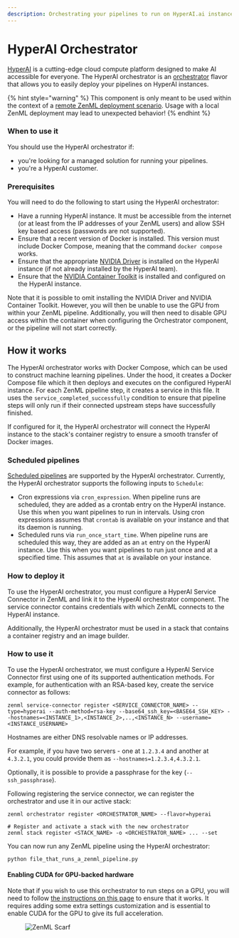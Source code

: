 ```yaml
---
description: Orchestrating your pipelines to run on HyperAI.ai instances.
---
```


# HyperAI Orchestrator

[HyperAI](https://www.hyperai.ai) is a cutting-edge cloud compute platform designed to make AI accessible for everyone. The HyperAI orchestrator is an [orchestrator](./README.md) flavor that allows you to easily deploy your pipelines on HyperAI instances.

{% hint style="warning" %}
This component is only meant to be used within the context of a [remote ZenML deployment scenario](../../../deploying-zenml/zenml-self-hosted/README.md). Usage with a local ZenML deployment may lead to unexpected behavior!
{% endhint %}

### When to use it

You should use the HyperAI orchestrator if:

* you're looking for a managed solution for running your pipelines.
* you're a HyperAI customer.

### Prerequisites

You will need to do the following to start using the HyperAI orchestrator:

* Have a running HyperAI instance. It must be accessible from the internet (or at least from the IP addresses of your ZenML users) and allow SSH key based access (passwords are not supported).
* Ensure that a recent version of Docker is installed. This version must include Docker Compose, meaning that the command `docker compose` works.
* Ensure that the appropriate [NVIDIA Driver](https://www.nvidia.com/en-us/drivers/unix/) is installed on the HyperAI instance (if not already installed by the HyperAI team).
* Ensure that the [NVIDIA Container Toolkit](https://docs.nvidia.com/datacenter/cloud-native/container-toolkit/latest/install-guide.html) is installed and configured on the HyperAI instance.

Note that it is possible to omit installing the NVIDIA Driver and NVIDIA Container Toolkit. However, you will then be unable to use the GPU from within your ZenML pipeline. Additionally, you will then need to disable GPU access within the container when configuring the Orchestrator component, or the pipeline will not start correctly.

## How it works

The HyperAI orchestrator works with Docker Compose, which can be used to construct machine learning pipelines. Under the hood, it creates a Docker Compose file which it then deploys and executes on the configured HyperAI instance. For each ZenML pipeline step, it creates a service in this file. It uses the `service_completed_successfully` condition to ensure that pipeline steps will only run if their connected upstream steps have successfully finished.

If configured for it, the HyperAI orchestrator will connect the HyperAI instance to the stack's container registry to ensure a smooth transfer of Docker images.

### Scheduled pipelines

[Scheduled pipelines](broken-reference) are supported by the HyperAI orchestrator. Currently, the HyperAI orchestrator supports the following inputs to `Schedule`:

* Cron expressions via `cron_expression`. When pipeline runs are scheduled, they are added as a crontab entry on the HyperAI instance. Use this when you want pipelines to run in intervals. Using cron expressions assumes that `crontab` is available on your instance and that its daemon is running.
* Scheduled runs via `run_once_start_time`. When pipeline runs are scheduled this way, they are added as an `at` entry on the HyperAI instance. Use this when you want pipelines to run just once and at a specified time. This assumes that `at` is available on your instance.

### How to deploy it

To use the HyperAI orchestrator, you must configure a HyperAI Service Connector in ZenML and link it to the HyperAI orchestrator component. The service connector contains credentials with which ZenML connects to the HyperAI instance.

Additionally, the HyperAI orchestrator must be used in a stack that contains a container registry and an image builder.

### How to use it

To use the HyperAI orchestrator, we must configure a HyperAI Service Connector first using one of its supported authentication methods. For example, for authentication with an RSA-based key, create the service connector as follows:

```shell
zenml service-connector register <SERVICE_CONNECTOR_NAME> --type=hyperai --auth-method=rsa-key --base64_ssh_key=<BASE64_SSH_KEY> --hostnames=<INSTANCE_1>,<INSTANCE_2>,..,<INSTANCE_N> --username=<INSTANCE_USERNAME>
```

Hostnames are either DNS resolvable names or IP addresses.

For example, if you have two servers - one at `1.2.3.4` and another at `4.3.2.1`, you could provide them as `--hostnames=1.2.3.4,4.3.2.1`.

Optionally, it is possible to provide a passphrase for the key (`--ssh_passphrase`).

Following registering the service connector, we can register the orchestrator and use it in our active stack:

```shell
zenml orchestrator register <ORCHESTRATOR_NAME> --flavor=hyperai

# Register and activate a stack with the new orchestrator
zenml stack register <STACK_NAME> -o <ORCHESTRATOR_NAME> ... --set
```

You can now run any ZenML pipeline using the HyperAI orchestrator:

```shell
python file_that_runs_a_zenml_pipeline.py
```

#### Enabling CUDA for GPU-backed hardware

Note that if you wish to use this orchestrator to run steps on a GPU, you will need to follow [the instructions on this page](../../../how-to/use-remote-compute/scale-compute-to-the-cloud.md) to ensure that it works. It requires adding some extra settings customization and is essential to enable CUDA for the GPU to give its full acceleration.

<figure><img src="https://static.scarf.sh/a.png?x-pxid=f0b4f458-0a54-4fcd-aa95-d5ee424815bc" alt="ZenML Scarf"><figcaption></figcaption></figure>
